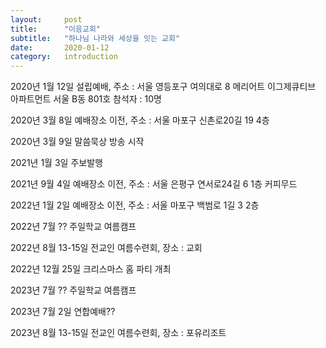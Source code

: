 ```yaml
---
layout:     post
title:      "이음교회"
subtitle:   "하나님 나라와 세상을 잇는 교회"
date:       2020-01-12
category: 	introduction
---
```


2020년 1월 12일 설립예배, 주소 : 서울 영등포구 여의대로 8 메리어트 이그제큐티브 아파트먼트 서울 B동 801호 참석자 : 10명

2020년 3월 8일 예배장소 이전, 주소 : 서울 마포구 신촌로20길 19 4층

2020년 3월 9일 말씀묵상 방송 시작

2021년 1월 3일 주보발행

2021년 9월 4일 예배장소 이전, 주소 : 서울 은평구 연서로24길 6 1층 커피무드

2022년 1월 2일 예배장소 이전, 주소 : 서울 마포구 백범로 1길 3 2층

2022년 7월 ?? 주일학교 여름캠프

2022년 8월 13-15일 전교인 여름수련회, 장소 : 교회

2022년 12월 25일 크리스마스 홈 파티 개최

2023년 7월 ?? 주일학교 여름캠프

2023년 7월 2일 연합예배??

2023년 8월 13-15일 전교인 여름수련회, 장소 : 포유리조트